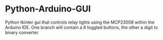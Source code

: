 # Python-Arduino-GUI
Python tkinter gui that controls relay lights using the MCP23008 within the Arduino IDE. One branch will contain a 8 toggled buttons, the other a digit to binary converter.
